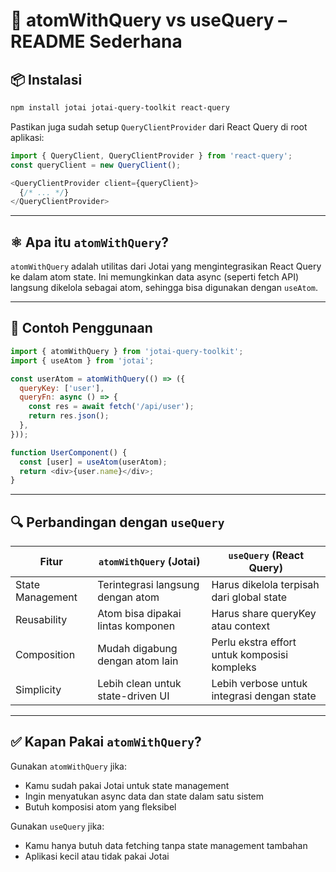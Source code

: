 # 🧪 atomWithQuery vs useQuery – README Sederhana

## 📦 Instalasi

```bash
npm install jotai jotai-query-toolkit react-query
```

Pastikan juga sudah setup `QueryClientProvider` dari React Query di root aplikasi:

```js
import { QueryClient, QueryClientProvider } from 'react-query';
const queryClient = new QueryClient();

<QueryClientProvider client={queryClient}>
  {/* ... */}
</QueryClientProvider>
```

---

## ⚛️ Apa itu `atomWithQuery`?

`atomWithQuery` adalah utilitas dari Jotai yang mengintegrasikan React Query ke dalam atom state. Ini memungkinkan data async (seperti fetch API) langsung dikelola sebagai atom, sehingga bisa digunakan dengan `useAtom`.

---

## 🧪 Contoh Penggunaan

```js
import { atomWithQuery } from 'jotai-query-toolkit';
import { useAtom } from 'jotai';

const userAtom = atomWithQuery(() => ({
  queryKey: ['user'],
  queryFn: async () => {
    const res = await fetch('/api/user');
    return res.json();
  },
}));

function UserComponent() {
  const [user] = useAtom(userAtom);
  return <div>{user.name}</div>;
}
```

---

## 🔍 Perbandingan dengan `useQuery`

| Fitur            | `atomWithQuery` (Jotai)         | `useQuery` (React Query)                |
|------------------|---------------------------------|-----------------------------------------|
| State Management | Terintegrasi langsung dengan atom| Harus dikelola terpisah dari global state|
| Reusability      | Atom bisa dipakai lintas komponen| Harus share queryKey atau context        |
| Composition      | Mudah digabung dengan atom lain  | Perlu ekstra effort untuk komposisi kompleks|
| Simplicity       | Lebih clean untuk state-driven UI| Lebih verbose untuk integrasi dengan state|

---

## ✅ Kapan Pakai `atomWithQuery`?

Gunakan `atomWithQuery` jika:
- Kamu sudah pakai Jotai untuk state management
- Ingin menyatukan async data dan state dalam satu sistem
- Butuh komposisi atom yang fleksibel

Gunakan `useQuery` jika:
- Kamu hanya butuh data fetching tanpa state management tambahan
- Aplikasi kecil atau tidak pakai Jotai
